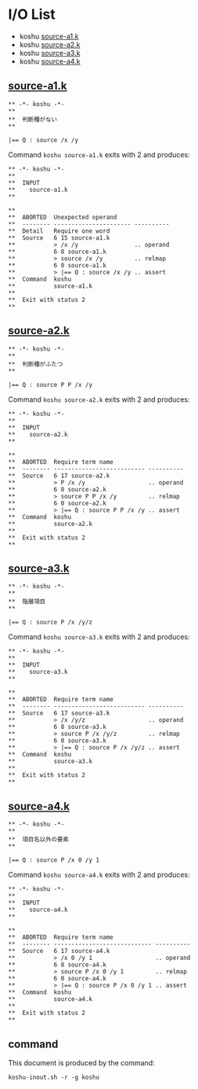 # I/O List

- koshu [source-a1.k](#source-a1k)
- koshu [source-a2.k](#source-a2k)
- koshu [source-a3.k](#source-a3k)
- koshu [source-a4.k](#source-a4k)



## [source-a1.k](source-a1.k)

```
** -*- koshu -*-
**
**  判断種がない
**

|== Q : source /x /y
```

Command `koshu source-a1.k` exits with 2 and produces:

```
** -*- koshu -*-
**
**  INPUT
**    source-a1.k
**

**
**  ABORTED  Unexpected operand
**  -------- ---------------------- ----------
**  Detail   Require one word
**  Source   6 15 source-a1.k
**           > /x /y                .. operand
**           6 8 source-a1.k
**           > source /x /y         .. relmap
**           6 0 source-a1.k
**           > |== Q : source /x /y .. assert
**  Command  koshu
**           source-a1.k
**
**  Exit with status 2
**
```



## [source-a2.k](source-a2.k)

```
** -*- koshu -*-
**
**  判断種がふたつ
**

|== Q : source P P /x /y
```

Command `koshu source-a2.k` exits with 2 and produces:

```
** -*- koshu -*-
**
**  INPUT
**    source-a2.k
**

**
**  ABORTED  Require term name
**  -------- -------------------------- ----------
**  Source   6 17 source-a2.k
**           > P /x /y                  .. operand
**           6 8 source-a2.k
**           > source P P /x /y         .. relmap
**           6 0 source-a2.k
**           > |== Q : source P P /x /y .. assert
**  Command  koshu
**           source-a2.k
**
**  Exit with status 2
**
```



## [source-a3.k](source-a3.k)

```
** -*- koshu -*-
**
**  階層項目
**

|== Q : source P /x /y/z
```

Command `koshu source-a3.k` exits with 2 and produces:

```
** -*- koshu -*-
**
**  INPUT
**    source-a3.k
**

**
**  ABORTED  Require term name
**  -------- -------------------------- ----------
**  Source   6 17 source-a3.k
**           > /x /y/z                  .. operand
**           6 8 source-a3.k
**           > source P /x /y/z         .. relmap
**           6 0 source-a3.k
**           > |== Q : source P /x /y/z .. assert
**  Command  koshu
**           source-a3.k
**
**  Exit with status 2
**
```



## [source-a4.k](source-a4.k)

```
** -*- koshu -*-
**
**  項目名以外の要素
**

|== Q : source P /x 0 /y 1
```

Command `koshu source-a4.k` exits with 2 and produces:

```
** -*- koshu -*-
**
**  INPUT
**    source-a4.k
**

**
**  ABORTED  Require term name
**  -------- ---------------------------- ----------
**  Source   6 17 source-a4.k
**           > /x 0 /y 1                  .. operand
**           6 8 source-a4.k
**           > source P /x 0 /y 1         .. relmap
**           6 0 source-a4.k
**           > |== Q : source P /x 0 /y 1 .. assert
**  Command  koshu
**           source-a4.k
**
**  Exit with status 2
**
```



## command

This document is produced by the command:

```
koshu-inout.sh -r -g koshu
```
